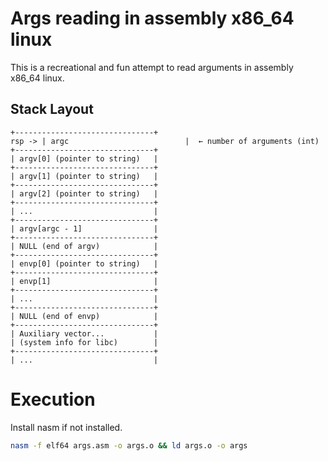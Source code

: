 # Args reading in assembly x86_64 linux

This is a recreational and fun attempt to read arguments in assembly x86_64 linux.

## Stack Layout
```
+-------------------------------+
rsp -> | argc                          |  ← number of arguments (int)
+-------------------------------+
| argv[0] (pointer to string)   |
+-------------------------------+
| argv[1] (pointer to string)   |
+-------------------------------+
| argv[2] (pointer to string)   |
+-------------------------------+
| ...                           |
+-------------------------------+
| argv[argc - 1]                |
+-------------------------------+
| NULL (end of argv)            |
+-------------------------------+
| envp[0] (pointer to string)   |
+-------------------------------+
| envp[1]                       |
+-------------------------------+
| ...                           |
+-------------------------------+
| NULL (end of envp)            |
+-------------------------------+
| Auxiliary vector...           |
| (system info for libc)        |
+-------------------------------+
| ...                           |
```

# Execution

Install nasm if not installed.

```bash
nasm -f elf64 args.asm -o args.o && ld args.o -o args
```
